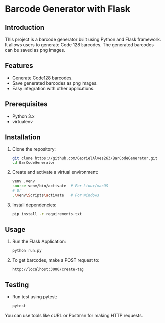 # Barcode Generator with Flask

## Introduction
This project is a barcode generator built using Python and Flask framework. It allows users to generate Code 128 barcodes. The generated barcodes can be saved as png images.

## Features
- Generate Code128 barcodes.
- Save generated barcodes as png images.
- Easy integration with other applications.

## Prerequisites
- Python 3.x
- virtualenv

## Installation
1. Clone the repository:
   ```bash
   git clone https://github.com/GabrielAlves263/BarCodeGenerator.git
   cd BarCodeGenerator 

2. Create and activate a virtual environment:
    ```bash
    venv .venv
    source venv/bin/activate  # For Linux/macOS
    # Or
    .\venv\Scripts\activate   # For Windows

   
3. Install dependencies:
   ```bash
   pip install -r requirements.txt

## Usage
1. Run the Flask Application:
   ```bash
   python run.py
2. To get barcodes, make a POST request to:
   ```
   http://localhost:3000/create-tag

## Testing
- Run test using pytest:
  ```bash
  pytest

You can use tools like cURL or Postman for making HTTP requests.
